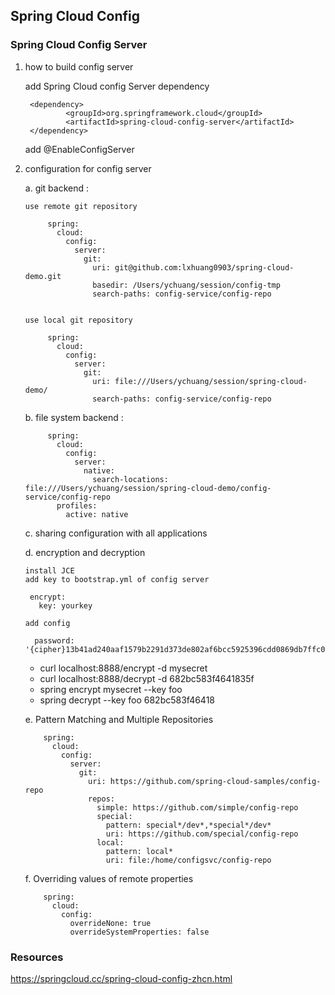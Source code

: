 ## Spring Cloud Config

### Spring Cloud Config Server
1. how to build config server
  
   add Spring Cloud config Server dependency
   
        <dependency>
                <groupId>org.springframework.cloud</groupId>
                <artifactId>spring-cloud-config-server</artifactId>
        </dependency>
        
   add @EnableConfigServer
 
2. configuration for config server

    a. git backend : 
    
       use remote git repository
            
            spring:
              cloud:
                config:
                  server:        
                    git:
                      uri: git@github.com:lxhuang0903/spring-cloud-demo.git
                      basedir: /Users/ychuang/session/config-tmp
                      search-paths: config-service/config-repo

            
       use local git repository
        
            spring:
              cloud:
                config:
                  server:        
                    git:
                      uri: file:///Users/ychuang/session/spring-cloud-demo/
                      search-paths: config-service/config-repo

    b. file system backend : 
        
            spring:
              cloud:
                config:
                  server:
                    native:
                      search-locations: file:///Users/ychuang/session/spring-cloud-demo/config-service/config-repo
              profiles:
                active: native
                
    c. sharing configuration with all applications
    
    d. encryption and decryption 
       
       install JCE
       add key to bootstrap.yml of config server
       
        encrypt:
          key: yourkey
    
       add config
        
         password: '{cipher}13b41ad240aaf1579b2291d373de802af6bcc5925396cdd0869db7ffc04dec83'
         
      - curl localhost:8888/encrypt -d mysecret
      - curl localhost:8888/decrypt -d 682bc583f4641835f
      - spring encrypt mysecret --key foo  
      - spring decrypt --key foo 682bc583f46418
       
    e. Pattern Matching and Multiple Repositories
    
           spring:
             cloud:
               config:
                 server:
                   git:
                     uri: https://github.com/spring-cloud-samples/config-repo
                     repos:
                       simple: https://github.com/simple/config-repo
                       special:
                         pattern: special*/dev*,*special*/dev*
                         uri: https://github.com/special/config-repo
                       local:
                         pattern: local*
                         uri: file:/home/configsvc/config-repo
       
    f. Overriding values of remote properties
       
           spring:
             cloud:
               config:
                 overrideNone: true
                 overrideSystemProperties: false
### Resources
https://springcloud.cc/spring-cloud-config-zhcn.html
                
    